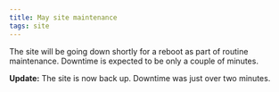 ```yaml
---
title: May site maintenance
tags: site
---
```


The site will be going down shortly for a reboot as part of routine maintenance. Downtime is expected to be only a couple of minutes.

**Update:** The site is now back up. Downtime was just over two minutes.
